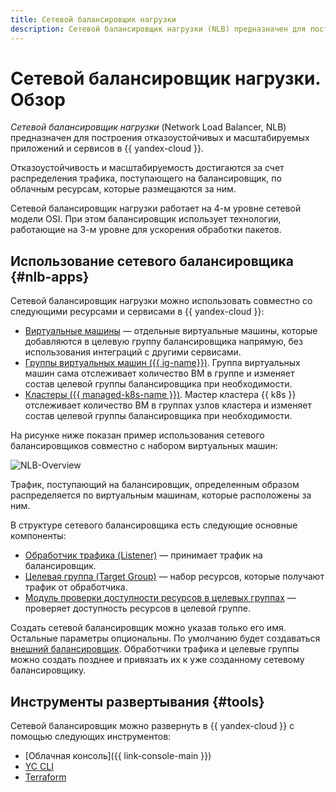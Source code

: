 ```yaml
---
title: Сетевой балансировщик нагрузки
description: Сетевой балансировщик нагрузки (NLB) предназначен для построения отказоустойчивых и масштабируемых приложений и сервисов в {{ yandex-cloud }}. Отказоустойчивость и масштабируемость достигаются за счет распределения трафика, поступающего на балансировщик, по облачным ресурсам которые размещаются за ним.
---
```


# Сетевой балансировщик нагрузки. Обзор

*Сетевой балансировщик нагрузки* (Network Load Balancer, NLB) предназначен для построения отказоустойчивых и масштабируемых приложений и сервисов в {{ yandex-cloud }}. 

Отказоустойчивость и масштабируемость достигаются за счет распределения трафика, поступающего на балансировщик, по облачным ресурсам, которые размещаются за ним. 

Сетевой балансировщик нагрузки работает на 4-м уровне сетевой модели OSI. При этом балансировщик использует технологии, работающие на 3-м уровне для ускорения обработки пакетов.

## Использование сетевого балансировщика {#nlb-apps}

Сетевой балансировщик нагрузки можно использовать совместно со следующими ресурсами и сервисами в {{ yandex-cloud }}:

* [Виртуальные машины](./scenarios.md#nlb-vm) — отдельные виртуальные машины, которые добавляются в целевую группу балансировщика напрямую, без использования интеграций с другими сервисами.
* [Группы виртуальных машин ({{ ig-name}})](./scenarios.md#nlb-ig). Группа виртуальных машин сама отслеживает количество ВМ в группе и изменяет состав целевой группы балансировщика при необходимости.
* [Кластеры ({{ managed-k8s-name }})](./scenarios.md#nlb-mk8s). Мастер кластера {{ k8s }} отслеживает количество ВМ в группах узлов кластера и изменяет состав целевой группы балансировщика при необходимости.

На рисунке ниже показан пример использования сетевого балансировщиков совместно с набором виртуальных машин:

![NLB-Overview](../../_assets/network-load-balancer/nlb-vm.svg)

Трафик, поступающий на балансировщик, определенным образом распределяется по виртуальным машинам, которые расположены за ним.

В структуре сетевого балансировщика есть следующие основные компоненты:

* [Обработчик трафика (Listener)](listener.md) — принимает трафик на балансировщик.
* [Целевая группа (Target Group)](target-resources.md) — набор ресурсов, которые получают трафик от обработчика.
* [Модуль проверки доступности ресурсов в целевых группах](health-check.md) — проверяет доступность ресурсов в целевой группе.

Создать сетевой балансировщик можно указав только его имя. Остальные параметры опциональны. По умолчанию будет создаваться [внешний балансировщик](#nlb-types). Обработчики трафика и целевые группы можно создать позднее и привязать их к уже созданному сетевому балансировщику.

## Инструменты развертывания {#tools}

Сетевой балансировщик можно развернуть в {{ yandex-cloud }} с помощью следующих инструментов:
* [Облачная консоль]({{ link-console-main }})
* [YC CLI](../../cli/quickstart.md) 
* [Terraform](https://terraform-provider.yandexcloud.net/Resources/lb_network_load_balancer) 
